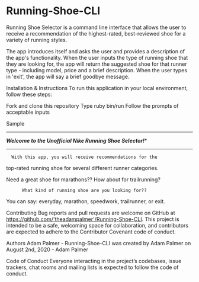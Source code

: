 # Running-Shoe-CLI
Running Shoe Selector is a command line interface that allows the user to receive a recommendation of the highest-rated, best-reviewed shoe for a variety of running styles.

The app introduces itself and asks the user and provides a description of the app's functionality. When the user inputs the type of running shoe that they are looking for, the app will return the suggested shoe for that runner type - including model, price and a brief description. When the user types in 'exit', the app will say a brief goodbye message.

Installation & Instructions
To run this application in your local environment, follow these steps:

Fork and clone this repository
Type ruby bin/run
Follow the prompts of acceptable inputs

Sample
********************************************************************
*******Welcome to the Unofficial Nike Running Shoe Selector!********
********************************************************************

      With this app, you will receive recommendations for the
  top-rated running shoe for several different runner categories.

   Need a great shoe for marathons?? How about for trailrunning?

          What kind of running shoe are you looking for??


You can say: everyday, marathon, speedwork, trailrunner, or exit.


Contributing
Bug reports and pull requests are welcome on GitHub at https://github.com/'theadampalmer'/Running-Shoe-CLI. This project is intended to be a safe, welcoming space for collaboration, and contributors are expected to adhere to the Contributor Covenant code of conduct.

Authors
Adam Palmer - Running-Shoe-CLI was created by Adam Palmer on August 2nd, 2020 - Adam Palmer

Code of Conduct
Everyone interacting in the project’s codebases, issue trackers, chat rooms and mailing lists is expected to follow the code of conduct.


